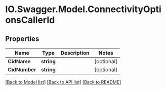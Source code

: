 # IO.Swagger.Model.ConnectivityOptionsCallerId
## Properties

Name | Type | Description | Notes
------------ | ------------- | ------------- | -------------
**CidName** | **string** |  | [optional] 
**CidNumber** | **string** |  | [optional] 

[[Back to Model list]](../README.md#documentation-for-models) [[Back to API list]](../README.md#documentation-for-api-endpoints) [[Back to README]](../README.md)

